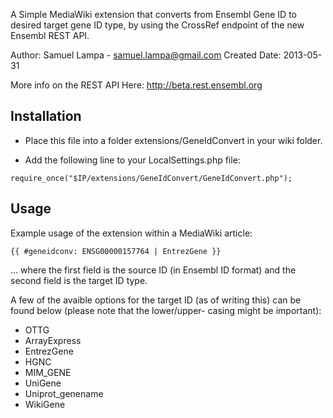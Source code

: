 A Simple MediaWiki extension that converts from Ensembl Gene ID to 
desired target gene ID type, by using the CrossRef endpoint of the
new Ensembl REST API.

Author: Samuel Lampa - samuel.lampa@gmail.com
Created Date: 2013-05-31
 
More info on the REST API Here: http://beta.rest.ensembl.org

Installation
------------

- Place this file into a folder extensions/GeneIdConvert in your
   wiki folder.

- Add the following line to your LocalSettings.php file:
 
````
require_once("$IP/extensions/GeneIdConvert/GeneIdConvert.php");
````

Usage
------------

Example usage of the extension within a MediaWiki article:

````
{{ #geneidconv: ENSG00000157764 | EntrezGene }}
````

... where the first field is the source ID (in Ensembl ID format) 
and the second field is the target ID type.

A few of the avaible options for the target ID (as of 
writing this) can be found below (please note that the lower/upper-
casing might be important):

- OTTG
- ArrayExpress
- EntrezGene
- HGNC
- MIM_GENE
- UniGene
- Uniprot_genename
- WikiGene
